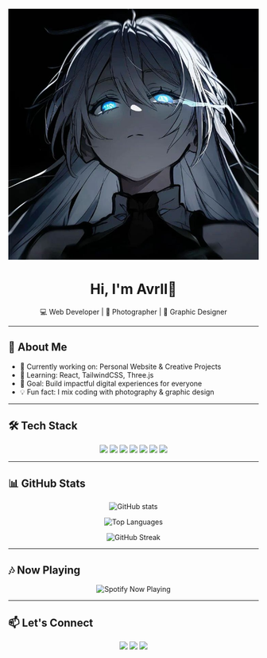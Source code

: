 <!--
**Akane-UX/Akane-UX** is a ✨ _special_ ✨ repository because its `README.md` (this file) appears on your GitHub profile.

Here are some ideas to get you started:

<!-- Banner / Header -->
<p align="center">
  <img src="https://raw.githubusercontent.com/Akane-UX/Akane-UX/main/banner.jpg" alt="Banner" />
</p>

<h1 align="center">Hi, I'm Avrll👋</h1>
<p align="center">
  💻 Web Developer | 📸 Photographer | 🎨 Graphic Designer  
</p>

---

## 🌸 About Me
- 🔭 Currently working on: Personal Website & Creative Projects  
- 🌱 Learning: React, TailwindCSS, Three.js  
- 🎯 Goal: Build impactful digital experiences for everyone  
- 💡 Fun fact: I mix coding with photography & graphic design  

---

## 🛠️ Tech Stack
<p align="center">
  <img src="https://img.shields.io/badge/Code-HTML5-orange?logo=html5" />
  <img src="https://img.shields.io/badge/Style-CSS3-blue?logo=css3" />
  <img src="https://img.shields.io/badge/Code-JavaScript-yellow?logo=javascript" />
  <img src="https://img.shields.io/badge/Framework-React-blue?logo=react" />
  <img src="https://img.shields.io/badge/Style-TailwindCSS-teal?logo=tailwindcss" />
  <img src="https://img.shields.io/badge/Tools-Photoshop-001e36?logo=adobephotoshop" />
  <img src="https://img.shields.io/badge/Tools-Lightroom-31A8FF?logo=adobelightroom" />
</p>

---

## 📊 GitHub Stats
<p align="center">
  <img src="https://github-readme-stats.vercel.app/api?username=Akane-UX&show_icons=true&theme=tokyonight" alt="GitHub stats" />
</p>
<p align="center">
  <img src="https://github-readme-stats.vercel.app/api/top-langs/?username=Akane-UX&layout=compact&theme=tokyonight" alt="Top Languages" />
</p>
<p align="center">
  <img src="https://streak-stats.demolab.com?user=Akane-UX&theme=tokyonight&hide_border=true" alt="GitHub Streak" />
</p>

---

## 🎶 Now Playing
<p align="center">
  <img src="https://novatorem.vercel.app/api/spotify" alt="Spotify Now Playing" />
</p>

---

## 📫 Let's Connect
<p align="center">
  <a href="https://instagram.com/ezrafirelza"><img src="https://img.shields.io/badge/Instagram-E4405F?logo=instagram&logoColor=white" /></a>
  <a href="https://linkedin.com/in/yourusername"><img src="https://img.shields.io/badge/LinkedIn-0A66C2?logo=linkedin&logoColor=white" /></a>
  <a href="mailto:frelezra@gmail.com"><img src="https://img.shields.io/badge/Email-D14836?logo=gmail&logoColor=white" /></a>
</p>

